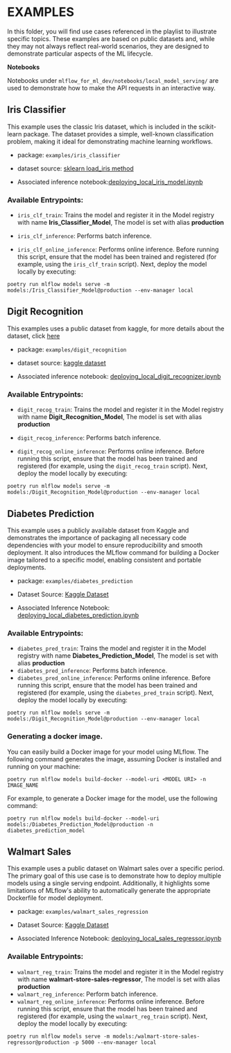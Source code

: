 # EXAMPLES

In this folder, you will find use cases referenced in the playlist to illustrate specific topics. These examples are based on public datasets and, while they may not always reflect real-world scenarios, they are designed to demonstrate particular aspects of the ML lifecycle.

**Notebooks**

Notebooks under `mlflow_for_ml_dev/notebooks/local_model_serving/` are used to demonstrate how to make the API requests in an interactive way.

## Iris Classifier

This example uses the classic Iris dataset, which is included in the scikit-learn package. The dataset provides a simple, well-known classification problem, making it ideal for demonstrating machine learning workflows.

* package: `examples/iris_classifier`

* dataset source: [sklearn load_iris method](https://scikit-learn.org/stable/modules/generated/sklearn.datasets.load_iris.html)


* Associated inference notebook:[deploying_local_iris_model.ipynb](/mlflow_for_ml_dev/notebooks/local_model_serving/deploying_local_iris_model.ipynb)

### Available Entrypoints: 

* `iris_clf_train`: Trains the model and register it in the Model registry with name **Iris_Classifier_Model**, The model is set with alias **production** 

* `iris_clf_inference`: Performs batch inference.

* `iris_clf_online_inference`: Performs online inference. Before running this script, ensure that the model has been trained and registered (for example, using the `iris_clf_train` script). Next, deploy the model locally by executing:

```
poetry run mlflow models serve -m models:/Iris_Classifier_Model@production --env-manager local
```

## Digit Recognition

This examples uses a public dataset from kaggle, for more details about the dataset, click [here](https://www.kaggle.com/datasets/bhavikjikadara/handwritten-digit-recognition) 

* package: `examples/digit_recognition`

* dataset source: [kaggle dataset](https://www.kaggle.com/datasets/bhavikjikadara/handwritten-digit-recognition)

* Associated inference notebook: [deploying_local_digit_recognizer.ipynb](/mlflow_for_ml_dev/notebooks/local_model_serving/deploying_local_digit_recognizer.ipynb)

### Available Entrypoints: 

* `digit_recog_train`: Trains the model and register it in the Model registry with name **Digit_Recognition_Model**, The model is set with alias **production** 

* `digit_recog_inference`: Performs batch inference.

* `digit_recog_online_inference`: Performs online inference. Before running this script, ensure that the model has been trained and registered (for example, using the `digit_recog_train` script). Next, deploy the model locally by executing:

```
poetry run mlflow models serve -m models:/Digit_Recognition_Model@production --env-manager local
```

## Diabetes Prediction

This example uses a publicly available dataset from Kaggle and demonstrates the importance of packaging all necessary code dependencies with your model to ensure reproducibility and smooth deployment. It also introduces the MLflow command for building a Docker image tailored to a specific model, enabling consistent and portable deployments.

* package: `examples/diabetes_prediction`

* Dataset Source: [Kaggle Dataset](https://www.kaggle.com/datasets/iammustafatz/diabetes-prediction-dataset)

* Associated Inference Notebook: [deploying_local_diabetes_prediction.ipynb](/mlflow_for_ml_dev/notebooks//local_model_serving/deploying_local_diabetes_prediction.ipynb)

### Available Entrypoints: 

* `diabetes_pred_train`: Trains the model and register it in the Model registry with name **Diabetes_Prediction_Model**, The model is set with alias **production**
* `diabetes_pred_inference`: Performs batch inference.
* `diabetes_pred_online_inference`:  Performs online inference. Before running this script, ensure that the model has been trained and registered (for example, using the `diabetes_pred_train` script). Next, deploy the model locally by executing:

`poetry run mlflow models serve -m models:/Digit_Recognition_Model@production --env-manager local`

### Generating a docker image. 

You can easily build a Docker image for your model using MLflow. The following command generates the image, assuming Docker is installed and running on your machine:

```shell
poetry run mlflow models build-docker --model-uri <MODEL URI> -n IMAGE_NAME
```

For example, to generate a Docker image for the model, use the following command:

```shell
poetry run mlflow models build-docker --model-uri models:/Diabetes_Prediction_Model@production -n diabetes_prediction_model
```


## Walmart Sales
This example uses a public dataset on Walmart sales over a specific period. The primary goal of this use case is to demonstrate how to deploy multiple models using a single serving endpoint. Additionally, it highlights some limitations of MLflow's ability to automatically generate the appropriate Dockerfile for model deployment.

* package: `examples/walmart_sales_regression`

* Dataset Source: [Kaggle Dataset](https://www.kaggle.com/datasets/mikhail1681/walmart-sales)

* Associated Inference Notebook: [deploying_local_sales_regressor.ipynb](/mlflow_for_ml_dev/notebooks/local_model_serving/deploying_local_sales_regressor.ipynb)

### Available Entrypoints:

* `walmart_reg_train`: Trains the model and register it in the Model registry with name **walmart-store-sales-regressor**, The model is set with alias **production**
* `walmart_reg_inference`: Perform batch inference.
* `walmart_reg_online_inference`:  Performs online inference. Before running this script, ensure that the model has been trained and registered (for example, using the `walmart_reg_train` script). Next, deploy the model locally by executing:

`poetry run mlflow models serve -m models:/walmart-store-sales-regressor@production -p 5000 --env-manager local`


